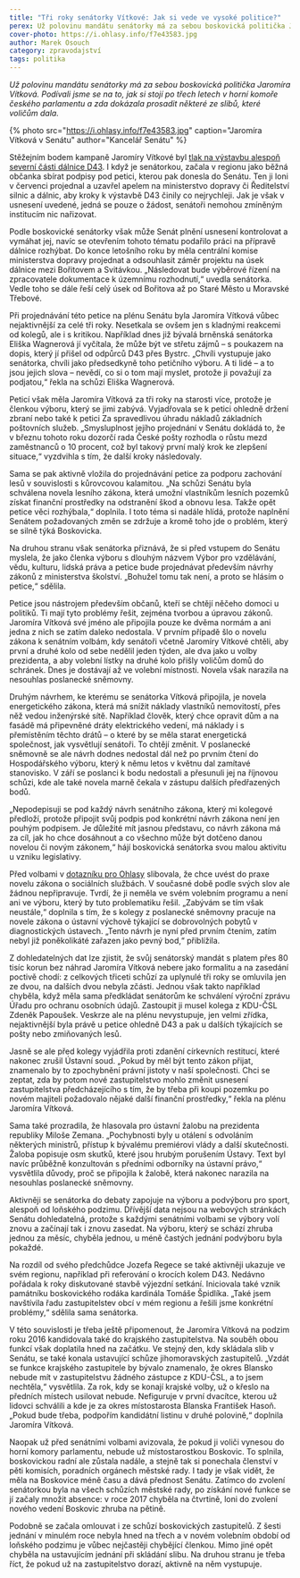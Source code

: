 ```yaml
---
title: "Tři roky senátorky Vítkové: Jak si vede ve vysoké politice?"
perex: Už polovinu mandátu senátorky má za sebou boskovická politička Jaromíra Vítková. Podívali jsme se na to, jak si stojí po třech letech v horní komoře českého parlamentu.
cover-photo: https://i.ohlasy.info/f7e43583.jpg
author: Marek Osouch
category: zpravodajství
tags: politika
---
```


*Už polovinu mandátu senátorky má za sebou boskovická politička Jaromíra Vítková. Podívali jsme se na to, jak si stojí po třech letech v horní komoře českého parlamentu a zda dokázala prosadit některé ze slibů, které voličům dala.*

{% photo src="https://i.ohlasy.info/f7e43583.jpg" caption="Jaromíra Vítková v Senátu" author="Kancelář Senátu" %}

Stěžejním bodem kampaně Jaromíry Vítkové byl [tlak na výstavbu alespoň severní části dálnice D43](https://ohlasy.info/clanky/2016/10/rozhovor-vitkova.html). I když je senátorkou, začala v regionu jako běžná občanka sbírat podpisy pod petici, kterou pak donesla do Senátu. Ten ji loni v červenci projednal a uzavřel apelem na ministerstvo dopravy či Ředitelství silnic a dálnic, aby kroky k výstavbě D43 činily co nejrychleji. Jak je však v usnesení uvedené, jedná se pouze o žádost, senátoři nemohou zmíněným institucím nic nařizovat.

Podle boskovické senátorky však může Senát plnění usnesení kontrolovat a vymáhat jej, navíc se otevřením tohoto tématu podařilo práci na přípravě dálnice rozhýbat. Do konce letošního roku by měla centrální komise ministerstva dopravy projednat a odsouhlasit záměr projektu na úsek dálnice mezi Bořitovem a Svitávkou. „Následovat bude výběrové řízení na zpracovatele dokumentace k územnímu rozhodnutí,“ uvedla senátorka. Vedle toho se dále řeší celý úsek od Bořitova až po Staré Město u Moravské Třebové.

Při projednávání této petice na plénu Senátu byla Jaromíra Vítková vůbec nejaktivnější za celé tři roky. Nesetkala se ovšem jen s kladnými reakcemi od kolegů, ale i s kritikou. Například dnes již bývalá brněnská senátorka Eliška Wagnerová jí vyčítala, že může být ve střetu zájmů – s poukazem na dopis, který jí přišel od odpůrců D43 přes Bystrc. „Chvíli vystupuje jako senátorka, chvíli jako předsedkyně toho petičního výboru. A ti lidé – a to jsou jejich slova – nevědí, co si o tom mají myslet, protože ji považují za podjatou,“ řekla na schůzi Eliška Wagnerová.

Peticí však měla Jaromíra Vítková za tři roky na starosti více, protože je členkou výboru, který se jimi zabývá. Vyjadřovala se k petici ohledně držení zbraní nebo také k petici Za spravedlivou úhradu nákladů základních poštovních služeb. „Smysluplnost jejího projednání v Senátu dokládá to, že v březnu tohoto roku dozorčí rada České pošty rozhodla o růstu mezd zaměstnanců o 10 procent, což byl takový první malý krok ke zlepšení situace,“ vyzdvihla s tím, že další kroky následovaly.

Sama se pak aktivně vložila do projednávání petice za podporu zachování lesů v souvislosti s kůrovcovou kalamitou. „Na schůzi Senátu byla schválena novela lesního zákona, která umožní vlastníkům lesních pozemků získat finanční prostředky na odstranění škod a obnovu lesa. Takže opět petice věci rozhýbala,“ doplnila. I toto téma si nadále hlídá, protože naplnění Senátem požadovaných změn se zdržuje a kromě toho jde o problém, který se silně týká Boskovicka.

Na druhou stranu však senátorka přiznává, že si před vstupem do Senátu myslela, že jako členka výboru s dlouhým názvem Výbor pro vzdělávání, vědu, kulturu, lidská práva a petice bude projednávat především návrhy zákonů z ministerstva školství. „Bohužel tomu tak není, a proto se hlásím o petice,“ sdělila.

Petice jsou nástrojem především občanů, kteří se chtějí něčeho domoci u politiků. Ti mají tyto problémy řešit, zejména tvorbou a úpravou zákonů. Jaromíra Vítková své jméno ale připojila pouze ke dvěma normám a ani jedna z nich se zatím daleko nedostala. V prvním případě šlo o novelu zákona k senátním volbám, kdy senátoři včetně Jaromíry Vítkové chtěli, aby první a druhé kolo od sebe nedělil jeden týden, ale dva jako u volby prezidenta, a aby volební lístky na druhé kolo přišly voličům domů do schránek. Dnes je dostávají až ve volební místnosti. Novela však narazila na nesouhlas poslanecké sněmovny.

Druhým návrhem, ke kterému se senátorka Vítková připojila, je novela energetického zákona, která má snížit náklady vlastníků nemovitostí, přes něž vedou inženýrské sítě. Například člověk, který chce opravit dům a na fasádě má připevněné dráty elektrického vedení, má náklady i s přemístěním těchto drátů – o které by se měla starat energetická společnost, jak vysvětlují senátoři. To chtějí změnit. V poslanecké sněmovně se ale návrh dodnes nedostal dál než po prvním čtení do Hospodářského výboru, který k němu letos v květnu dal zamítavé stanovisko. V září se poslanci k bodu nedostali a přesunuli jej na říjnovou schůzi, kde ale také novela marně čekala v zástupu dalších předřazených bodů.

„Nepodepisuji se pod každý návrh senátního zákona, který mi kolegové předloží, protože připojit svůj podpis pod konkrétní návrh zákona není jen pouhým podpisem. Je důležité mít jasnou představu, co návrh zákona má za cíl, jak ho chce dosáhnout a co všechno může být dotčeno danou novelou či novým zákonem,“ hájí boskovická senátorka svou malou aktivitu u vzniku legislativy.

Před volbami v [dotazníku pro Ohlasy](https://ohlasy.info/clanky/2016/09/dotaznik-vitkova.html) slibovala, že chce uvést do praxe novelu zákona o sociálních službách. V současné době podle svých slov ale žádnou nepřipravuje. Tvrdí, že ji neměla ve svém volebním programu a není ani ve výboru, který by tuto problematiku řešil. „Zabývám se tím však neustále,“ doplnila s tím, že s kolegy z poslanecké sněmovny pracuje na novele zákona o ústavní výchově týkající se dobrovolných pobytů v diagnostických ústavech. „Tento návrh je nyní před prvním čtením, zatím nebyl již poněkolikáté zařazen jako pevný bod,“ přiblížila.

Z dohledatelných dat lze zjistit, že svůj senátorský mandát s platem přes 80 tisíc korun bez náhrad Jaromíra Vítková nebere jako formalitu a na zasedání poctivě chodí: z celkových třiceti schůzí za uplynulé tři roky se omluvila jen ze dvou, na dalších dvou nebyla zčásti. Jednou však takto například chyběla, když měla sama předkládat senátorům ke schválení výroční zprávu Úřadu pro ochranu osobních údajů. Zastoupit ji musel kolega z KDU-ČSL Zdeněk Papoušek. Veskrze ale na plénu nevystupuje, jen velmi zřídka, nejaktivnější byla právě u petice ohledně D43 a pak u dalších týkajících se pošty nebo zmiňovaných lesů.

Jasně se ale před kolegy vyjádřila proti zdanění církevních restitucí, které nakonec zrušil Ústavní soud. „Pokud by měl být tento zákon přijat, znamenalo by to zpochybnění právní jistoty v naší společnosti. Chci se zeptat, zda by potom nové zastupitelstvo mohlo změnit usnesení zastupitelstva předcházejícího s tím, že by třeba při koupi pozemku po novém majiteli požadovalo nějaké další finanční prostředky,“ řekla na plénu Jaromíra Vítková. 

Sama také prozradila, že hlasovala pro ústavní žalobu na prezidenta republiky Miloše Zemana. „Pochybnosti byly u otálení s odvoláním některých ministrů, přístup k bývalému premiérovi vlády a další skutečnosti. Žaloba popisuje osm skutků, které jsou hrubým porušením Ústavy. Text byl navíc průběžně konzultován s předními odborníky na ústavní právo,“ vysvětlila důvody, proč se připojila k žalobě, která nakonec narazila na nesouhlas poslanecké sněmovny.

Aktivněji se senátorka do debaty zapojuje na výboru a podvýboru pro sport, alespoň od loňského podzimu. Dřívější data nejsou na webových stránkách Senátu dohledatelná, protože s každými senátními volbami se výbory volí znovu a začínají tak i znovu zasedat. Na výboru, který se schází zhruba jednou za měsíc, chyběla jednou, u méně častých jednání podvýboru byla pokaždé.

Na rozdíl od svého předchůdce Jozefa Regece se také aktivněji ukazuje ve svém regionu, například při referování o krocích kolem D43. Nedávno pořádala k roky diskutované stavbě výjezdní setkání. Iniciovala také vznik památníku boskovického rodáka kardinála Tomáše Špidlíka. „Také jsem navštívila řadu zastupitelstev obcí v mém regionu a řešili jsme konkrétní problémy,“ sdělila sama senátorka.

V této souvislosti je třeba ještě připomenout, že Jaromíra Vítková na podzim roku 2016 kandidovala také do krajského zastupitelstva. Na souběh obou funkcí však doplatila hned na začátku. Ve stejný den, kdy skládala slib v Senátu, se také konala ustavující schůze jihomoravských zastupitelů. „Vzdát se funkce krajského zastupitele by bývalo znamenalo, že okres Blansko nebude mít v zastupitelstvu žádného zástupce z KDU-ČSL, a to jsem nechtěla,“ vysvětlila. Za rok, kdy se konají krajské volby, už o křeslo na předních místech usilovat nebude. Nefiguruje v první dvacítce, kterou už lidovci schválili a kde je za okres místostarosta Blanska František Hasoň. „Pokud bude třeba, podpořím kandidátní listinu v druhé polovině,“ doplnila Jaromíra Vítková.

Naopak už před senátními volbami avizovala, že pokud ji voliči vynesou do horní komory parlamentu, nebude už místostarostkou Boskovic. To splnila, boskovickou radní ale zůstala nadále, a stejně tak si ponechala členství v pěti komisích, poradních orgánech městské rady. I tady je však vidět, že měla na Boskovice méně času a dává přednost Senátu. Zatímco do zvolení senátorkou byla na všech schůzích městské rady, po získání nové funkce se jí začaly množit absence: v roce 2017 chyběla na čtvrtině, loni do zvolení nového vedení Boskovic zhruba na pětině.

Podobně se začala omlouvat i ze schůzí boskovických zastupitelů. Z šesti jednání v minulém roce nebyla hned na třech a v novém volebním období od loňského podzimu je vůbec nejčastěji chybějící členkou. Mimo jiné opět chyběla na ustavujícím jednání při skládání slibu. Na druhou stranu je třeba říct, že pokud už na zastupitelstvo dorazí, aktivně na něm vystupuje.
